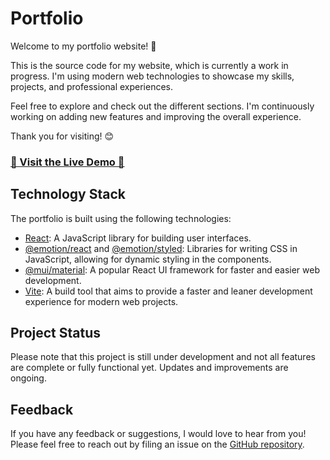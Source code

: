 # Portfolio

Welcome to my portfolio website! 🌟

This is the source code for my website, which is currently a work in progress. I'm using modern web technologies to showcase my skills, projects, and professional experiences.

Feel free to explore and check out the different sections. I'm continuously working on adding new features and improving the overall experience.

Thank you for visiting! 😊

### [🚀 Visit the Live Demo 🚀](https://blakee-joness.github.io/portfolio/)

## Technology Stack

The portfolio is built using the following technologies:

- [React](https://reactjs.org/): A JavaScript library for building user interfaces.
- [@emotion/react](https://emotion.sh/docs/@emotion/react) and [@emotion/styled](https://emotion.sh/docs/@emotion/styled): Libraries for writing CSS in JavaScript, allowing for dynamic styling in the components.
- [@mui/material](https://mui.com/): A popular React UI framework for faster and easier web development.
- [Vite](https://vitejs.dev/): A build tool that aims to provide a faster and leaner development experience for modern web projects.

## Project Status

Please note that this project is still under development and not all features are complete or fully functional yet. Updates and improvements are ongoing.

## Feedback

If you have any feedback or suggestions, I would love to hear from you! Please feel free to reach out by filing an issue on the [GitHub repository](https://github.com/blakee-joness/portfolio/issues).
